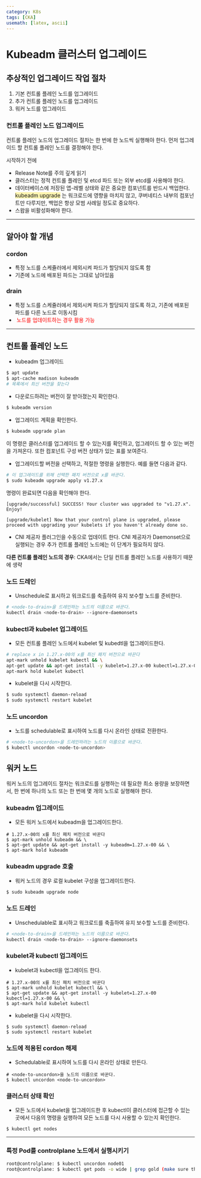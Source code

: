 ```yaml
---
category: K8s
tags: [CKA]
usemath: [latex, ascii] 
---
```


# Kubeadm 클러스터 업그레이드

## 추상적인 업그레이드 작업 절차

1. 기본 컨트롤 플레인 노드를 업그레이드
2. 추가 컨트롤 플레인 노드를 업그레이드
3. 워커 노드를 업그레이드



### 컨트롤 플레인 노드 업그레이드

컨트롤 플레인 노드의 업그레이드 절차는 한 번에 한 노드씩 실행해야 한다. 먼저 업그레이드 할 컨트롤 플레인 노드를 결정해야 한다. 



시작하기 전에

- Release Note를 주의 깊게 읽기
- 클러스터는 정적 컨트롤 플레인 및 etcd 파드 또는 외부 etcd를 사용해야 한다.
- 데이터베이스에 저장된 앱-레벨 상태와 같은 중요한 컴포넌트를 반드시 백업한다. <span style='background-color:#fff5b1'>kubeadm upgrade</span> 는 워크로드에 영향을 마치지 않고, 쿠버네티스 내부의 컴포넌트만 다루지만, 백업은 항상 모범 사례일 정도로 중요하다.
- 스왑을 비활성화해야 한다.

---

## 알아야 할 개념

### cordon

- 특정 노드를 스케쥴러에서 제외시켜 파드가 할당되지 않도록 함
- 기존에 노드에 배포된 파드는 그대로 남아있음

### drain

- 특정 노드를 스케쥴러에서 제외시켜 파드가 할당되지 않도록 하고, 기존에 배포된 파드를 다른 노드로 이동시킴
- <span style="color:red"> 노드를 업데이트하는 경우 활용 가능 </span>

---

## 컨트롤 플레인 노드

- kubeadm 업그레이드

```bash
$ apt update
$ apt-cache madison kubeadm
# 목록에서 최신 버전을 찾는다
```



- 다운로드하려는 버전이 잘 받아졌는지 확인한다.

```bash
$ kubeadm version
```



- 업그레이드 계획을 확인한다.

```bash
$ kubeadm upgrade plan
```

이 명령은 클러스터를 업그레이드 할 수 있는지를 확인하고, 업그레이드 할 수 있는 버전을 가져온다. 또한 컴포넌트 구성 버전 상태가 있는 표를 보여준다.



- 업그레이드할 버전을 선택하고, 적절한 명령을 실행한다. 예를 들면 다음과 같다.

```bash
# 이 업그레이드를 위해 선택한 패치 버전으로 x를 바꾼다.
$ sudo kubeadm upgrade apply v1.27.x
```



명령이 완료되면 다음을 확인해야 한다.

```
[upgrade/successful] SUCCESS! Your cluster was upgraded to "v1.27.x". Enjoy!

[upgrade/kubelet] Now that your control plane is upgraded, please proceed with upgrading your kubelets if you haven't already done so.
```



- CNI 제공자 플러그인을 수동으로 업데이트 한다. CNI 제공자가 Daemonset으로 실행되는 경우 추가 컨트롤 플레인 노드에는 이 단계가 필요하지 않다.



**다른 컨트롤 플레인 노드의 경우**: CKA에서는 단일 컨트롤 플레인 노드를 사용하기 때문에 생략



### 노드 드레인

- Unschedule로 표시하고 워크로드를 축출하여 유지 보수할 노드를 준비한다.

```bash
# <node-to-drain>을 드레인하는 노드의 이름으로 바꾼다.
kubectl drain <node-to-drain> --ignore-daemonsets
```



### kubectl과 kubelet 업그레이드

- 모든 컨트롤 플레인 노드에서 kubelet 및 kubedtl을 업그레이드한다.

```bash
# replace x in 1.27.x-00의 x를 최신 패치 버전으로 바꾼다
apt-mark unhold kubelet kubectl && \
apt-get update && apt-get install -y kubelet=1.27.x-00 kubectl=1.27.x-00 && \
apt-mark hold kubelet kubectl
```



- kubelet을 다시 시작한다.

```bash
$ sudo systemctl daemon-reload
$ sudo systemctl restart kubelet
```



### 노드 uncordon

- 노드를 schedulable로 표시하여 노드를 다시 온라인 상태로 전환한다.

```bash
# <node-to-uncordon>을 드레인하려는 노드의 이름으로 바꾼다.
$ kubectl uncordon <node-to-uncordon>
```



## 워커 노드

워커 노드의 업그레이드 절차는 워크로드를 실행하는 데 필요한 최소 용량을 보장하면서, 한 번에 하나의 노드 또는 한 번에 몇 개의 노드로 실행해야 한다.



### kubeadm 업그레이드

- 모든 워커 노드에서 kubeadm을 업그레이드한다.

```
# 1.27.x-00의 x를 최신 패치 버전으로 바꾼다
$ apt-mark unhold kubeadm && \
$ apt-get update && apt-get install -y kubeadm=1.27.x-00 && \
$ apt-mark hold kubeadm
```



### kubeadm upgrade 호출

- 워커 노드의 경우 로컬 kubelet 구성을 업그레이드한다.

```bash
$ sudo kubeadm upgrade node
```



### 노드 드레인

- Unschedulable로 표시하고 워크로드를 축출하여 유지 보수할 노드를 준비한다.

```bash
# <node-to-drain>을 드레인하는 노드의 이름으로 바꾼다.
kubectl drain <node-to-drain> --ignore-daemonsets
```



### kubelet과 kubectl 업그레이드

- kubelet과 kubectl을 업그레이드 한다.

```
# 1.27.x-00의 x를 최신 패치 버전으로 바꾼다
$ apt-mark unhold kubelet kubectl && \
$ apt-get update && apt-get install -y kubelet=1.27.x-00 kubectl=1.27.x-00 && \
$ apt-mark hold kubelet kubectl
```



- kubelet을 다시 시작한다.

```
$ sudo systemctl daemon-reload
$ sudo systemctl restart kubelet
```



### 노드에 적용된 cordon 해제

- Schedulable로 표시하여 노드를 다시 온라인 상태로 만든다.

```
# <node-to-uncordon>을 노드의 이름으로 바꾼다.
$ kubectl uncordon <node-to-uncordon>
```



### 클러스터 상태 확인

- 모든 노드에서 kubelet을 업그레이드한 후 kubectl이 클러스터에 접근할 수 있는 곳에서 다음의 명령을 실행하여 모든 노드를 다시 사용할 수 있는지 확인한다.

```
$ kubectl get nodes
```

---



### 특정 Pod를 controlplane 노드에서 실행시키기

```bash
root@controlplane: $ kubectl uncordon node01
root@controlplane: $ kubectl get pods -o wide | grep gold (make sure this is scheduled on a node)
```



